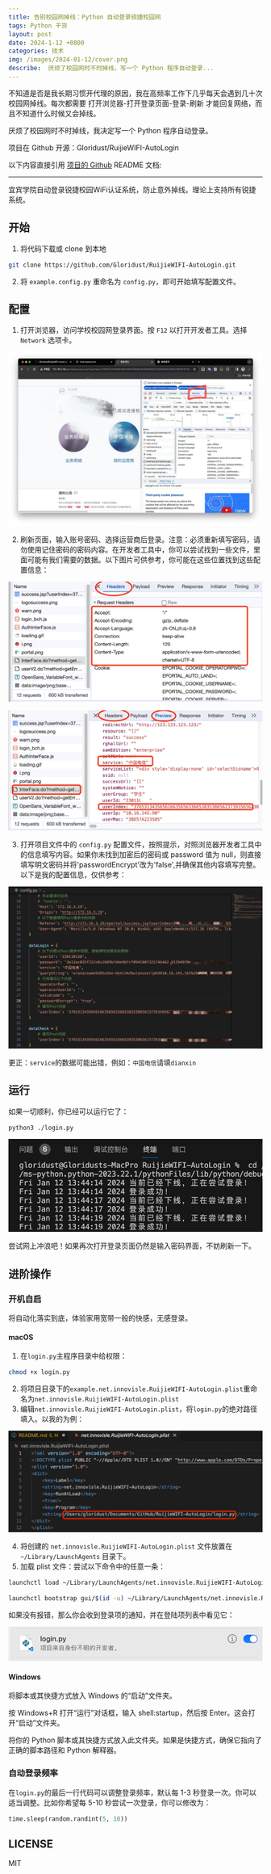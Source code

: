 ```yaml
---
title: 告别校园网掉线：Python 自动登录锐捷校园网
tags: Python 干货
layout: post
date: 2024-1-12 +0800
categories: 技术
img: /images/2024-01-12/cover.png
describe:  厌烦了校园网时不时掉线，写一个 Python 程序自动登录...
---
```


不知道是否是我长期习惯开代理的原因，我在高频率工作下几乎每天会遇到几十次校园网掉线。每次都需要 打开浏览器-打开登录页面-登录-刷新 才能回复网络，而且不知道什么时候又会掉线。

厌烦了校园网时不时掉线，我决定写一个 Python 程序自动登录。

项目在 Github 开源：Gloridust/RuijieWIFI-AutoLogin

以下内容直接引用 [项目的 Github](https://github.com/Gloridust/RuijieWIFI-AutoLogin) README 文档:

* * *

宜宾学院自动登录锐捷校园WiFi认证系统，防止意外掉线。理论上支持所有锐捷系统。

## 开始

1. 将代码下载或 clone 到本地

```bash
git clone https://github.com/Gloridust/RuijieWIFI-AutoLogin.git
```

2. 将 `example.config.py` 重命名为 `config.py`，即可开始填写配置文件。

## 配置

1. 打开浏览器，访问学校校园网登录界面。按 `F12` 以打开开发者工具。选择 `Network` 选项卡。

![jpg](/images/2024-01-12/1.jpg)

2. 刷新页面，输入账号密码、选择运营商后登录。注意：必须重新填写密码，请勿使用记住密码的密码内容。在开发者工具中，你可以尝试找到一些文件，里面可能有我们需要的数据。以下图片可供参考，你可能在这些位置找到这些配置信息：

![jpg](/images/2024-01-12/2.jpg)

![jpg](/images/2024-01-12/3.jpg)

3. 打开项目文件中的 `config.py` 配置文件，按照提示，对照浏览器开发者工具中的信息填写内容。如果你未找到加密后的密码或 password 值为 null，则直接填写明文密码并将'passwordEncrypt'改为'false',并确保其他内容填写完整。以下是我的配置信息，仅供参考：

![jpg](/images/2024-01-12/4.jpg)

更正：`service`的数据可能出错，例如：`中国电信`请填`dianxin`

## 运行

如果一切顺利，你已经可以运行它了：

```bash
python3 ./login.py
```

![png](/images/2024-01-12/5.png)

尝试网上冲浪吧！如果再次打开登录页面仍然是输入密码界面，不妨刷新一下。

## 进阶操作

### 开机自启

将自动化落实到底，体验家用宽带一般的快感，无感登录。

#### macOS

1. 在`login.py`主程序目录中给权限：

```bash
chmod +x login.py
```

2. 将项目目录下的`example.net.innovisle.RuijieWIFI-AutoLogin.plist`重命名为`net.innovisle.RuijieWIFI-AutoLogin.plist`
3. 编辑`net.innovisle.RuijieWIFI-AutoLogin.plist`，将`login.py`的绝对路径填入。以我的为例：

![jpg](/images/2024-01-12/6.jpg)

4. 将创建的 `net.innovisle.RuijieWIFI-AutoLogin.plist` 文件放置在 `~/Library/LaunchAgents` 目录下。
5. 加载 plist 文件：尝试以下命令中的任意一条：

```bash
launchctl load ~/Library/LaunchAgents/net.innovisle.RuijieWIFI-AutoLogin.plist
```

```bash
launchctl bootstrap gui/$(id -u) ~/Library/LaunchAgents/net.innovisle.RuijieWIFI-AutoLogin.plist
```

如果没有报错，那么你会收到登录项的通知，并在登陆项列表中看见它：

![png](/images/2024-01-12/7.png)

#### Windows

将脚本或其快捷方式放入 Windows 的“启动”文件夹。

按 Windows+R 打开“运行”对话框，输入 shell:startup，然后按 Enter。这会打开“启动”文件夹。

将你的 Python 脚本或其快捷方式放入此文件夹。如果是快捷方式，确保它指向了正确的脚本路径和 Python 解释器。

### 自动登录频率

在`login.py`的最后一行代码可以调整登录频率，默认每 1-3 秒登录一次。你可以适当调整。比如你希望每 5-10 秒尝试一次登录，你可以修改为：

```python
time.sleep(random.randint(5, 10))
```

## LICENSE

MIT